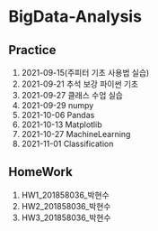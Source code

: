# BigData-Analysis
## Practice
1. 2021-09-15(주피터 기초 사용법 실습)
2. 2021-09-21 추석 보강 파이썬 기초
3. 2021-09-27 클래스 수업 실습
4. 2021-09-29 numpy
5. 2021-10-06 Pandas
6. 2021-10-13 Matplotlib
7. 2021-10-27 MachineLearning
8. 2021-11-01 Classification

## HomeWork
1. HW1_201858036_박현수
2. HW2_201858036_박현수
3. HW3_201858036_박현수
